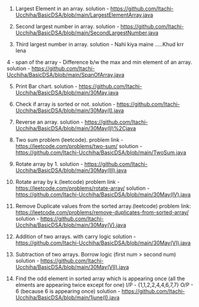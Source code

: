 1. Largest Element in an array.
    solution - https://github.com/Itachi-Ucchiha/BasicDSA/blob/main/LargestElementArray.java
    
2. Second largest number in array.
    solution - https://github.com/Itachi-Ucchiha/BasicDSA/blob/main/SecondLargestNumber.java
    
3. Third largest number in array.
    solution - Nahi kiya maine .....Khud krr lena

4 - span of the array - Difference b/w the max and min element of an array.
    solution - https://github.com/Itachi-Ucchiha/BasicDSA/blob/main/SpanOfArray.java
    
5. Print Bar chart.
    solution - https://github.com/Itachi-Ucchiha/BasicDSA/blob/main/30May.java
    
6. Check if array is sorted or not.
    solution - https://github.com/Itachi-Ucchiha/BasicDSA/blob/main/30May(I).java
    
7. Reverse an array.
    solution -  https://github.com/Itachi-Ucchiha/BasicDSA/blob/main/30May(II)%2Cjava

8. Two sum problem (leetcode).
    problem link - https://leetcode.com/problems/two-sum/
    solution - https://github.com/Itachi-Ucchiha/BasicDSA/blob/main/TwoSum.java

9. Rotate array by 1.
    solution - https://github.com/Itachi-Ucchiha/BasicDSA/blob/main/30May(III).java

10. Rotate array by k.(leetcode)
    problem link - https://leetcode.com/problems/rotate-array/
    solution - https://github.com/Itachi-Ucchiha/BasicDSA/blob/main/30May(IV).java

11. Remove Duplicate values from the sorted array.(leetcode)
    problem link: https://leetcode.com/problems/remove-duplicates-from-sorted-array/
    solution - https://github.com/Itachi-Ucchiha/BasicDSA/blob/main/30May(V).java
    
12. Addition of two arrays. with carry logic 
    solution - https://github.com/Itachi-Ucchiha/BasicDSA/blob/main/30May(VI).java
    
13. Subtraction of two arrays. Borrow logic (first num > second num)
    solution - https://github.com/Itachi-Ucchiha/BasicDSA/blob/main/30May(VII).java
    
14. Find the odd element in sorted array which is appearing once 
        (all the elments are appearing twice except for one)
        I/P - {1,1,2,2,4,4,6,7,7}
        O/P - 6 (because 6 is appearing once)
    solution - https://github.com/Itachi-Ucchiha/BasicDSA/blob/main/1june(I).java
